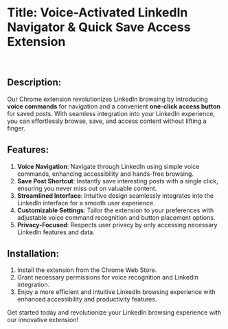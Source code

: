 

<h1><strong>Title:</strong> Voice-Activated LinkedIn Navigator & Quick Save Access Extension</h1>


<br>
<h2><strong>Description</strong>:</h2>
<p>Our Chrome extension revolutionizes LinkedIn browsing by introducing <strong>voice commands</strong> for navigation and a convenient <strong>one-click access button</strong> for saved posts. With seamless integration into your LinkedIn experience, you can effortlessly browse, save, and access content without lifting a finger.</p>

<h2><strong>Features</strong>:</h2>
<ol>
    <li><strong>Voice Navigation</strong>: Navigate through LinkedIn using simple voice commands, enhancing accessibility and hands-free browsing.</li>
    <li><strong>Save Post Shortcut</strong>: Instantly save interesting posts with a single click, ensuring you never miss out on valuable content.</li>
    <li><strong>Streamlined Interface</strong>: Intuitive design seamlessly integrates into the LinkedIn interface for a smooth user experience.</li>
    <li><strong>Customizable Settings</strong>: Tailor the extension to your preferences with adjustable voice command recognition and button placement options.</li>
    <li><strong>Privacy-Focused</strong>: Respects user privacy by only accessing necessary LinkedIn features and data.</li>
</ol>

<h2><strong>Installation</strong>:</h2>
<ol>
    <li>Install the extension from the Chrome Web Store.</li>
    <li>Grant necessary permissions for voice recognition and LinkedIn integration.</li>
    <li>Enjoy a more efficient and intuitive LinkedIn browsing experience with enhanced accessibility and productivity features.</li>
</ol>

<p>Get started today and revolutionize your LinkedIn browsing experience with our innovative extension!</p>
